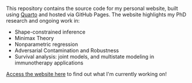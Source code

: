 This repository contains the source code for my personal website, built using [Quarto](https://quarto.org/) and hosted via GitHub Pages. The website highlights my PhD research and ongoing work in:

- Shape-constrained inference
- Minimax Theory
- Nonparametric regression
- Adversarial Contamination and Robustness
- Survival analysis: joint models, and multistate modeling in immunotherapy applications

[Access the website here](https://akprasadan.github.io/) to find out what I'm currently working on!
